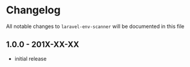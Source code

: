 # Changelog

All notable changes to `laravel-env-scanner` will be documented in this file

## 1.0.0 - 201X-XX-XX

- initial release
